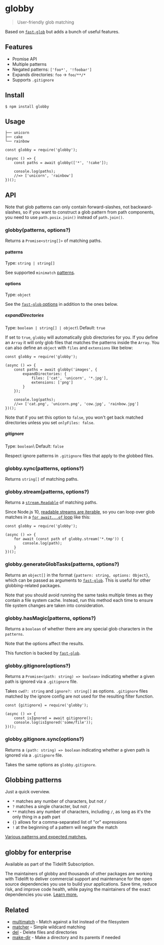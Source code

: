 <h1 id="globby">globby</h1>

<blockquote>
  <p>User-friendly glob matching</p>
</blockquote>

<p>Based on <a href="https://github.com/mrmlnc/fast-glob"><code>fast-glob</code></a> but adds a bunch of useful features.</p>

<h2 id="features">Features</h2>

<ul>
<li>Promise API</li>
<li>Multiple patterns</li>
<li>Negated patterns: <code>['foo*', '!foobar']</code></li>
<li>Expands directories: <code>foo</code> → <code>foo/**/*</code></li>
<li>Supports <code>.gitignore</code></li>
</ul>

<h2 id="install">Install</h2>

<pre><code>$ npm install globby
</code></pre>

<h2 id="usage">Usage</h2>

<pre><code>├── unicorn
├── cake
└── rainbow
</code></pre>

<pre><code class="js">const globby = require('globby');

(async () =&gt; {
    const paths = await globby(['*', '!cake']);

    console.log(paths);
    //=&gt; ['unicorn', 'rainbow']
})();
</code></pre>

<h2 id="api">API</h2>

<p>Note that glob patterns can only contain forward-slashes, not backward-slashes, so if you want to construct a glob pattern from path components, you need to use <code>path.posix.join()</code> instead of <code>path.join()</code>.</p>

<h3 id="globbypatterns%2C-options%3F">globby(patterns, options?)</h3>

<p>Returns a <code>Promise&lt;string[]&gt;</code> of matching paths.</p>

<h4 id="patterns">patterns</h4>

<p>Type: <code>string | string[]</code></p>

<p>See supported <code>minimatch</code> <a href="https://github.com/isaacs/minimatch#usage">patterns</a>.</p>

<h4 id="options">options</h4>

<p>Type: <code>object</code></p>

<p>See the <a href="https://github.com/mrmlnc/fast-glob#options-3"><code>fast-glob</code> options</a> in addition to the ones below.</p>

<h5 id="expanddirectories">expandDirectories</h5>

<p>Type: <code>boolean | string[] | object</code>\
Default: <code>true</code></p>

<p>If set to <code>true</code>, <code>globby</code> will automatically glob directories for you. If you define an <code>Array</code> it will only glob files that matches the patterns inside the <code>Array</code>. You can also define an <code>object</code> with <code>files</code> and <code>extensions</code> like below:</p>

<pre><code class="js">const globby = require('globby');

(async () =&gt; {
    const paths = await globby('images', {
        expandDirectories: {
            files: ['cat', 'unicorn', '*.jpg'],
            extensions: ['png']
        }
    });

    console.log(paths);
    //=&gt; ['cat.png', 'unicorn.png', 'cow.jpg', 'rainbow.jpg']
})();
</code></pre>

<p>Note that if you set this option to <code>false</code>, you won't get back matched directories unless you set <code>onlyFiles: false</code>.</p>

<h5 id="gitignore">gitignore</h5>

<p>Type: <code>boolean</code>\
Default: <code>false</code></p>

<p>Respect ignore patterns in <code>.gitignore</code> files that apply to the globbed files.</p>

<h3 id="globby.syncpatterns%2C-options%3F">globby.sync(patterns, options?)</h3>

<p>Returns <code>string[]</code> of matching paths.</p>

<h3 id="globby.streampatterns%2C-options%3F">globby.stream(patterns, options?)</h3>

<p>Returns a <a href="https://nodejs.org/api/stream.html#stream_readable_streams"><code>stream.Readable</code></a> of matching paths.</p>

<p>Since Node.js 10, <a href="https://nodejs.org/api/stream.html#stream_readable_symbol_asynciterator">readable streams are iterable</a>, so you can loop over glob matches in a <a href="https://developer.mozilla.org/en-US/docs/Web/JavaScript/Reference/Statements/for-await...of"><code>for await...of</code> loop</a> like this:</p>

<pre><code class="js">const globby = require('globby');

(async () =&gt; {
    for await (const path of globby.stream('*.tmp')) {
        console.log(path);
    }
})();
</code></pre>

<h3 id="globby.generateglobtaskspatterns%2C-options%3F">globby.generateGlobTasks(patterns, options?)</h3>

<p>Returns an <code>object[]</code> in the format <code>{pattern: string, options: Object}</code>, which can be passed as arguments to <a href="https://github.com/mrmlnc/fast-glob"><code>fast-glob</code></a>. This is useful for other globbing-related packages.</p>

<p>Note that you should avoid running the same tasks multiple times as they contain a file system cache. Instead, run this method each time to ensure file system changes are taken into consideration.</p>

<h3 id="globby.hasmagicpatterns%2C-options%3F">globby.hasMagic(patterns, options?)</h3>

<p>Returns a <code>boolean</code> of whether there are any special glob characters in the <code>patterns</code>.</p>

<p>Note that the options affect the results.</p>

<p>This function is backed by <a href="https://github.com/mrmlnc/fast-glob#isdynamicpatternpattern-options"><code>fast-glob</code></a>.</p>

<h3 id="globby.gitignoreoptions%3F">globby.gitignore(options?)</h3>

<p>Returns a <code>Promise&lt;(path: string) =&gt; boolean&gt;</code> indicating whether a given path is ignored via a <code>.gitignore</code> file.</p>

<p>Takes <code>cwd?: string</code> and <code>ignore?: string[]</code> as options. <code>.gitignore</code> files matched by the ignore config are not used for the resulting filter function.</p>

<pre><code class="js">const {gitignore} = require('globby');

(async () =&gt; {
    const isIgnored = await gitignore();
    console.log(isIgnored('some/file'));
})();
</code></pre>

<h3 id="globby.gitignore.syncoptions%3F">globby.gitignore.sync(options?)</h3>

<p>Returns a <code>(path: string) =&gt; boolean</code> indicating whether a given path is ignored via a <code>.gitignore</code> file.</p>

<p>Takes the same options as <code>globby.gitignore</code>.</p>

<h2 id="globbing-patterns">Globbing patterns</h2>

<p>Just a quick overview.</p>

<ul>
<li><code>*</code> matches any number of characters, but not <code>/</code></li>
<li><code>?</code> matches a single character, but not <code>/</code></li>
<li><code>**</code> matches any number of characters, including <code>/</code>, as long as it's the only thing in a path part</li>
<li><code>{}</code> allows for a comma-separated list of "or" expressions</li>
<li><code>!</code> at the beginning of a pattern will negate the match</li>
</ul>

<p><a href="https://github.com/sindresorhus/multimatch/blob/main/test/test.js">Various patterns and expected matches.</a></p>

<h2 id="globby-for-enterprise">globby for enterprise</h2>

<p>Available as part of the Tidelift Subscription.</p>

<p>The maintainers of globby and thousands of other packages are working with Tidelift to deliver commercial support and maintenance for the open source dependencies you use to build your applications. Save time, reduce risk, and improve code health, while paying the maintainers of the exact dependencies you use. <a href="https://tidelift.com/subscription/pkg/npm-globby?utm_source=npm-globby&amp;utm_medium=referral&amp;utm_campaign=enterprise&amp;utm_term=repo">Learn more.</a></p>

<h2 id="related">Related</h2>

<ul>
<li><a href="https://github.com/sindresorhus/multimatch">multimatch</a> - Match against a list instead of the filesystem</li>
<li><a href="https://github.com/sindresorhus/matcher">matcher</a> - Simple wildcard matching</li>
<li><a href="https://github.com/sindresorhus/del">del</a> - Delete files and directories</li>
<li><a href="https://github.com/sindresorhus/make-dir">make-dir</a> - Make a directory and its parents if needed</li>
</ul>
